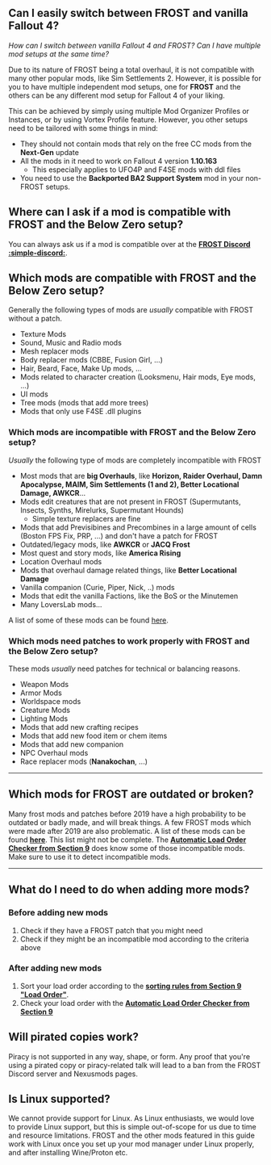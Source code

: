 
## Can I easily switch between FROST and vanilla Fallout 4?

*How can I switch between vanilla Fallout 4 and FROST?*
*Can I have multiple mod setups at the same time?*

Due to its nature of FROST being a total overhaul, it is not compatible with many other popular mods, like Sim Settlements 2.
However, it is possible for you to have multiple independent mod setups, one for **FROST** and the others can be any different mod setup for Fallout 4 of your liking.

This can be achieved by simply using multiple Mod Organizer Profiles or Instances, or by using Vortex Profile feature.
However, you other setups need to be tailored with some things in mind:

* They should not contain mods that rely on the free CC mods from the **Next-Gen** update
* All the mods in it need to work on Fallout 4 version **1.10.163**
    * This especially applies to UFO4P and F4SE mods with ddl files
* You need to use the **Backported BA2 Support System** mod in your non-FROST setups.

## Where can I ask if a mod is compatible with FROST and the Below Zero setup?

You can always ask us if a mod is compatible over at the [**FROST Discord :simple-discord:**](https://discord.com/invite/BaKsm7Fn4A).

## Which mods are compatible with FROST and the Below Zero setup?
Generally the following types of mods are *usually* compatible with FROST without a patch.

* Texture Mods
* Sound, Music and Radio mods
* Mesh replacer mods
* Body replacer mods (CBBE, Fusion Girl, ...)
* Hair, Beard, Face, Make Up mods, ...
* Mods related to character creation (Looksmenu, Hair mods, Eye mods, ...)
* UI mods
* Tree mods (mods that add more trees)
* Mods that only use F4SE .dll plugins

### Which mods are incompatible with FROST and the Below Zero setup?
*Usually* the following type of mods are completely incompatible with FROST

* Most mods that are **big Overhauls**, like **Horizon, Raider Overhaul, Damn Apocalypse, MAIM, Sim Settlements (1 and 2), Better Locational Damage, AWKCR**...
* Mods edit creatures that are not present in FROST (Supermutants, Insects, Synths, Mirelurks, Supermutant Hounds)
    * Simple texture replacers are fine
* Mods that add Previsibines and Precombines in a large amount of cells (Boston FPS Fix, PRP, ...) and don't have a patch for FROST
* Outdated/legacy mods, like **AWKCR** or **JACQ Frost**
* Most quest and story mods, like **America Rising**
* Location Overhaul mods
* Mods that overhaul damage related things, like **Better Locational Damage**
* Vanilla companion (Curie, Piper, Nick, ..) mods
* Mods that edit the vanilla Factions, like the BoS or the Minutemen
* Many LoversLab mods...

A list of some of these mods can be found [here](https://www.nexusmods.com/fallout4/articles/3393). 

### Which mods need patches to work properly with FROST and the Below Zero setup?
These mods *usually* need patches for technical or balancing reasons.

* Weapon Mods
* Armor Mods
* Worldspace mods
* Creature Mods
* Lighting Mods
* Mods that add new crafting recipes
* Mods that add new food item or chem items
* Mods that add new companion
* NPC Overhaul mods
* Race replacer mods (**Nanakochan**, ...)

---
## Which mods for FROST are outdated or broken?
Many frost mods and patches before 2019 have a high probability to be outdated or badly made, and will break things.
A few FROST mods which were made after 2019 are also problematic.
A list of these mods can be found **[here](https://www.nexusmods.com/fallout4/articles/3392)**. This list might not be complete.
The **[Automatic Load Order Checker from Section 9](../guide/load-order-setup/#automatic-load-order-checker)** does know some of those incompatible mods. Make sure to use it to detect incompatible mods.

---
## What do I need to do when adding more mods?

### Before adding new mods
1. Check if they have a FROST patch that you might need
2. Check if they might be an incompatible mod according to the criteria above

### After adding new mods
1. Sort your load order according to the **[sorting rules from Section 9 "Load Order"](../guide/load-order-setup/#load-order-structure)**.
2. Check your load order with the **[Automatic Load Order Checker from Section 9](../guide/load-order-setup/#automatic-load-order-checker)**


## Will pirated copies work?

Piracy is not supported in any way, shape, or form. Any proof that you're using a pirated copy or piracy-related talk will lead to a ban from the FROST Discord server and Nexusmods pages. 

## Is Linux supported?

We cannot provide support for Linux. As Linux enthusiasts, we would love to provide Linux support, but this is simple out-of-scope for us due to time and resource limitations. 
FROST and the other mods featured in this guide work with Linux once you set up your mod manager under Linux properly, and after installing Wine/Proton etc.

